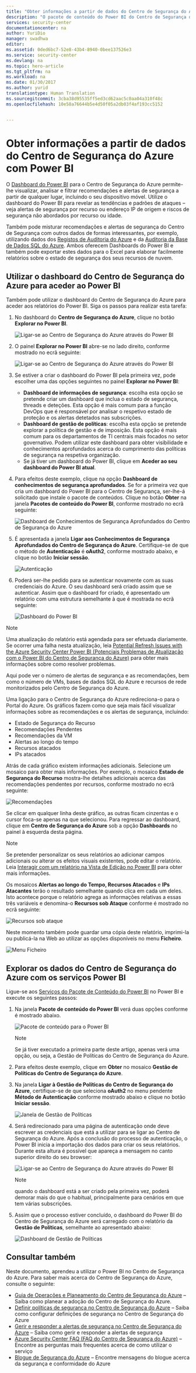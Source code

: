```yaml
---
title: "Obter informações a partir de dados do Centro de Segurança do Azure com Power BI| Microsoft Docs"
description: "O pacote de conteúdo do Power BI do Centro de Segurança do Azure faz com que seja mais fácil encontrar alertas de segurança, recomendações, recursos atacados e tendências, com base num conjunto de dados que tenha sido criado para o seu relatório."
services: security-center
documentationcenter: na
author: YuriDio
manager: swadhwa
editor: 
ms.assetid: 0ded6bc7-52e8-43b4-8940-0bee137526e3
ms.service: security-center
ms.devlang: na
ms.topic: hero-article
ms.tgt_pltfrm: na
ms.workload: na
ms.date: 01/30/2017
ms.author: yurid
translationtype: Human Translation
ms.sourcegitcommit: 3cba38d95535ff5ed3cd62aac5c0aa04a310f48c
ms.openlocfilehash: 10e58a76644b5e4d50f05a2db03f4af193cc5152


---
```

# <a name="get-insights-from-azure-security-center-data-with-power-bi"></a>Obter informações a partir de dados do Centro de Segurança do Azure com Power BI
O [Dashboard do Power BI](http://aka.ms/azure-security-center-power-bi) para o Centro de Segurança do Azure permite-lhe visualizar, analisar e filtrar recomendações e alertas de segurança a partir de qualquer lugar, incluindo o seu dispositivo móvel. Utilize o dashboard do Power BI para revelar as tendências e padrões de ataques – veja alertas de segurança por recurso ou endereço IP de origem e riscos de segurança não abordados por recurso ou idade.

Também pode misturar recomendações e alertas de segurança do Centro de Segurança com outros dados de formas interessantes, por exemplo, utilizando dados dos [Registos de Auditoria do Azure](https://powerbi.microsoft.com/blog/monitor-azure-audit-logs-with-power-bi/) e da [Auditoria da Base de Dados SQL do Azure](https://powerbi.microsoft.com/blog/monitor-your-azure-sql-database-auditing-activity-with-power-bi/). Ambos oferecem Dashboards do Power BI e também pode exportar estes dados para o Excel para elaborar facilmente relatórios sobre o estado de segurança dos seus recursos de nuvem.

## <a name="using-azure-security-center-dashboard-to-access-power-bi"></a>Utilizar o dashboard do Centro de Segurança do Azure para aceder ao Power BI
Também pode utilizar o dashboard do Centro de Segurança do Azure para aceder aos relatórios do Power BI. Siga os passos para realizar esta tarefa:

1. No dashboard do **Centro de Segurança do Azure**, clique no botão **Explorar no Power BI**.

    ![Ligar-se ao Centro de Segurança do Azure através do Power BI](./media/security-center-powerbi/security-center-powerbi-fig1-new10.png)
2. O painel **Explorar no Power BI** abre-se no lado direito, conforme mostrado no ecrã seguinte:

    ![Ligar-se ao Centro de Segurança do Azure através do Power BI](./media/security-center-powerbi/security-center-powerbi-fig1-new2.png)
3. Se estiver a criar o dashboard do Power BI pela primeira vez, pode escolher uma das opções seguintes no painel **Explorar no Power BI**:

   * **Dashboard de informações de segurança**: escolha esta opção se pretende criar um dashboard que inclua o estado de segurança, threads e deteções. Esta opção é mais comum para a função DevOps que é responsável por analisar o respetivo estado de proteção e os alertas detetados nas subscrições.
   * **Dashboard de gestão de políticas**: escolha esta opção se pretende explorar a política de gestão e de imposição.  Esta opção é mais comum para os departamentos de TI centrais mais focados no setor governativo. Podem utilizar este dashboard para obter visibilidade e conhecimentos aprofundados acerca do cumprimento das políticas de segurança na respetiva organização.
   * Se já tiver um dashboard do Power BI, clique em **Aceder ao seu dashboard do Power BI atual**.
4. Para efeitos deste exemplo, clique na opção **Dashboard de conhecimentos de segurança aprofundados**. Se for a primeira vez que cria um dashboard do Power BI para o Centro de Segurança, ser-lhe-á solicitado que instale o pacote de conteúdos. Clique no botão **Obter** na janela **Pacotes de conteúdo do Power BI**, conforme mostrado no ecrã seguinte:

    ![Dashboard de Conhecimentos de Segurança Aprofundados do Centro de Segurança do Azure](./media/security-center-powerbi/security-center-powerbi-fig1-new3.png)
5. É apresentada a janela **Ligar aos Conhecimentos de Segurança Aprofundados do Centro de Segurança do Azure**. Certifique-se de que o método de **Autenticação** é **oAuth2**, conforme mostrado abaixo, e clique no botão **Iniciar sessão**.

    ![Autenticação](./media/security-center-powerbi/security-center-powerbi-fig1-new4.png)
6. Poderá ser-lhe pedido para se autenticar novamente com as suas credenciais do Azure. O seu dashboard será criado assim que se autenticar. Assim que o dashboard for criado, é apresentado um relatório com uma estrutura semelhante à que é mostrada no ecrã seguinte:

    ![Dashboard do Power BI](./media/security-center-powerbi/security-center-powerbi-fig1-new5.png)

> [!NOTE]
> Uma atualização do relatório está agendada para ser efetuada diariamente. Se ocorrer uma falha nesta atualização, leia [Potential Refresh Issues with the Azure Security Center Power BI (Potenciais Problemas de Atualização com o Power BI do Centro de Segurança do Azure)](https://blogs.msdn.microsoft.com/azuresecurity/2016/04/07/azure-security-center-power-bi-refresh-fails/) para obter mais informações sobre como resolver problemas.
>
>

Aqui pode ver o número de alertas de segurança e as recomendações, bem como o número de VMs, bases de dados SQL do Azure e recursos de rede monitorizados pelo Centro de Segurança do Azure.

Uma ligação para o Centro de Segurança do Azure redireciona-o para o Portal do Azure. Os gráficos fazem como que seja mais fácil visualizar informações sobre as recomendações e os alertas de segurança, incluindo:

* Estado de Segurança do Recurso
* Recomendações Pendentes
* Recomendações da VM
* Alertas ao longo do tempo
* Recursos atacados
* IPs atacados

Atrás de cada gráfico existem informações adicionais. Selecione um mosaico para obter mais informações. Por exemplo, o mosaico **Estado de Segurança do Recurso** mostra-lhe detalhes adicionais acerca das recomendações pendentes por recursos, conforme mostrado no ecrã seguinte:

![Recomendações](./media/security-center-powerbi/security-center-powerbi-fig1-new6.png)

Se clicar em qualquer linha deste gráfico, as outras ficam cinzentas e o cursor foca-se apenas na que selecionou. Para regressar ao dashboard, clique em **Centro de Segurança do Azure** sob a opção **Dashboards** no painel à esquerda desta página.

> [!NOTE]
> Se pretender personalizar os seus relatórios ao adicionar campos adicionais ou alterar os efeitos visuais existentes, pode editar o relatório. Leia [Interagir com um relatório na Vista de Edição no Power BI](https://powerbi.microsoft.com/documentation/powerbi-service-interact-with-a-report-in-editing-view/) para obter mais informações.
>
>

Os mosaicos **Alertas ao longo do Tempo, Recursos Atacados** e **IPs Atacantes** terão o resultado semelhante quando clica em cada um deles. Isto acontece porque o relatório agrega as informações relativas a essas três variáveis e denomina-o **Recursos sob Ataque** conforme é mostrado no ecrã seguinte:

![Recursos sob ataque](./media/security-center-powerbi/security-center-powerbi-fig1-new7.png)

Neste momento também pode guardar uma cópia deste relatório, imprimi-la ou publicá-la na Web ao utilizar as opções disponíveis no menu **Ficheiro**.

![Menu Ficheiro](./media/security-center-powerbi/security-center-powerbi-fig8.png)

## <a name="exploring-your-azure-security-center-data-with-power-bi-services"></a>Explorar os dados do Centro de Segurança do Azure com os serviços Power BI
Ligue-se aos [Serviços do Pacote de Conteúdo do Power BI](https://msit.powerbi.com/groups/me/getdata/services) no Power BI e execute os seguintes passos:

1. Na janela **Pacote de conteúdo do Power BI** verá duas opções conforme é mostrado abaixo.

    ![Pacote de conteúdo para o Power BI](./media/security-center-powerbi/security-center-powerbi-fig1-new.png)

   > [!NOTE]
   > Se já tiver executado a primeira parte deste artigo, apenas verá uma opção, ou seja, a Gestão de Políticas do Centro de Segurança do Azure.
   >
   >
2. Para efeitos deste exemplo, clique em **Obter** no mosaico **Gestão de Políticas do Centro de Segurança do Azure**.
3. Na janela **Ligar à Gestão de Políticas do Centro de Segurança do Azure**, certifique-se de que seleciona **oAuth2** no menu pendente **Método de Autenticação** conforme mostrado abaixo e clique no botão **Iniciar sessão**.

    ![Janela de Gestão de Políticas](./media/security-center-powerbi/security-center-powerbi-fig1-new8.png)
4. Será redirecionado para uma página de autenticação onde deve escrever as credenciais que está a utilizar para se ligar ao Centro de Segurança do Azure. Após a conclusão do processo de autenticação, o Power BI inicia a importação dos dados para criar os seus relatórios. Durante esta altura é possível que apareça a mensagem no canto superior direito do seu browser:

    ![Ligar-se ao Centro de Segurança do Azure através do Power BI](./media/security-center-powerbi/security-center-powerbi-fig4.png)

   > [!NOTE]
   > quando o dashboard está a ser criado pela primeira vez, poderá demorar mais do que o habitual, principalmente para cenários em que tem várias subscrições.
   >
   >
5. Assim que o processo estiver concluído, o dashboard do Power BI do Centro de Segurança do Azure será carregado com o relatório da **Gestão de Políticas**, semelhante ao apresentado abaixo:

    ![Dashboard de Gestão de Políticas](./media/security-center-powerbi/security-center-powerbi-fig1-new9.png)

## <a name="see-also"></a>Consultar também
Neste documento, aprendeu a utilizar o Power BI no Centro de Segurança do Azure. Para saber mais acerca do Centro de Segurança do Azure, consulte o seguinte:

* [Guia de Operações e Planeamento do Centro de Segurança do Azure](security-center-planning-and-operations-guide.md) – Saiba como planear a adoção do Centro de Segurança do Azure.
* [Definir políticas de segurança no Centro de Segurança do Azure](security-center-policies.md) – Saiba como configurar definições de segurança no Centro de Segurança do Azure
* [Gerir e responder a alertas de segurança no Centro de Segurança do Azure](security-center-managing-and-responding-alerts.md) – Saiba como gerir e responder a alertas de segurança
* [Azure Security Center FAQ (FAQ do Centro de Segurança do Azure)](security-center-faq.md) – Encontre as perguntas mais frequentes acerca de como utilizar o serviço
* [Blogue de Segurança do Azure](http://blogs.msdn.com/b/azuresecurity/) – Encontre mensagens do blogue acerca da segurança e conformidade do Azure



<!--HONumber=Jan17_HO5-->


